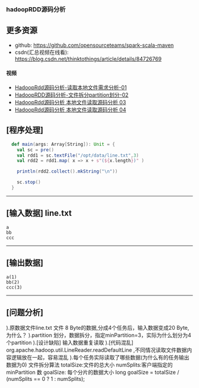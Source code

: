 ### hadoopRDD源码分析

## 更多资源
- github: https://github.com/opensourceteams/spark-scala-maven
- csdn(汇总视频在线看): https://blog.csdn.net/thinktothings/article/details/84726769

#### 视频
- [HadoopRdd源码分析-读取本地文件需求分析-01](https://youtu.be/PtNo5S3g3zc "HadoopRdd源码分析-读取本地文件需求分析-01") 
- [HadoopRDD源码分析-文件拆分partition划分-02](https://youtu.be/kesUJxGBWFA "HadoopRDD源码分析-文件拆分partition划分-02")
- [HadoopRdd源码分析 本地文件读取源码分析 03](https://youtu.be/EuNaoJhK-x4 "HadoopRdd源码分析 本地文件读取源码分析 03")
- [HadoopRdd源码分析 本地文件读取源码分析 04](https://youtu.be/GcPi9b-iltE "HadoopRdd源码分析 本地文件读取源码分析 04")






[程序处理]
-------------------------
```scala
  def main(args: Array[String]): Unit = {
    val sc = pre()
    val rdd1 = sc.textFile("/opt/data/line.txt",3)
    val rdd2 = rdd1.map( x => x + s"(${x.length})" )

    println(rdd2.collect().mkString("\n"))

    sc.stop()
  }
```
-------------------------
[输入数据] line.txt
-------------------------
    a
    bb
    ccc
-------------------------

## [输出数据]

    a(1)
    bb(2)
    ccc(3)

-------------------------

## [问题分析]

).原数据文件line.txt 文件 8 Byte的数据,分成4个任务后，输入数据变成20 Byte,为什么？
).partition 划分，数据拆分，指定minPartition=3，实际为什么划分为4个partition
).[设计缺陷] 输入数据重复读取
).[代码混乱] org.apache.hadoop.util.LineReader.readDefaultLine ,不同情况读取文件数据内容逻辑放在一起，容易混乱
).每个任务实际读取了哪些数据(为什么有的任务输出数据为0)
  文件拆分算法
  totalSize:文件的总大小
  numSplits:客户端指定的 minPartition 数
  goalSize: 每个分片的数据大小 
  long goalSize = totalSize / (numSplits == 0 ? 1 : numSplits);







